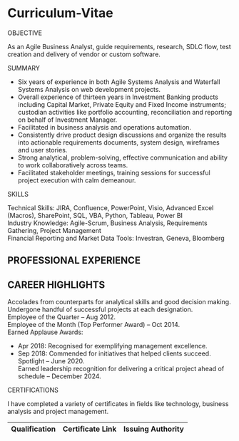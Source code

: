 # Curriculum-Vitae
OBJECTIVE

As an Agile Business Analyst, guide requirements, research, SDLC flow, test creation and delivery of vendor or custom software.

SUMMARY

- Six years of experience in both Agile Systems Analysis and Waterfall Systems Analysis on web development projects.
-	Overall experience of thirteen years in Investment Banking products including Capital Market, Private Equity and Fixed Income instruments; custodian activities like portfolio accounting, reconciliation and reporting on behalf of Investment Manager.
-	Facilitated in business analysis and operations automation.
-	Consistently drive product design discussions and organize the results into actionable requirements documents, system design, wireframes and user stories.
-	Strong analytical, problem-solving, effective communication and ability to work collaboratively across teams.
-	Facilitated stakeholder meetings, training sessions for successful project execution with calm demeanour.

SKILLS

Technical Skills: JIRA, Confluence, PowerPoint, Visio, Advanced Excel (Macros), SharePoint, SQL, VBA, Python, Tableau, Power BI<br>
Industry Knowledge: Agile-Scrum, Business Analysis, Requirements Gathering, Project Management<br>
Financial Reporting and Market Data Tools: Investran, Geneva, Bloomberg

PROFESSIONAL EXPERIENCE
-----------------------
CAREER HIGHLIGHTS
-----------------
Accolades from counterparts for analytical skills and good decision making. Undergone handful of successful projects at each designation.<br>
Employee of the Quarter – Aug 2012.<br>
Employee of the Month (Top Performer Award) – Oct 2014.<br>
Earned Applause Awards:<br>
-	Apr 2018: Recognised for exemplifying management excellence.<br>
-	Sep 2018: Commended for initiatives that helped clients succeed.<br>
Spotlight – June 2020.<br>
Earned leadership recognition for delivering a critical project ahead of schedule – December 2024.<br>

CERTIFICATIONS

I have completed a variety of certificates in fields like technology, business analysis and project management.

| Qualification | Certificate Link | Issuing Authority |
|---------------|------------------|-------------------|
